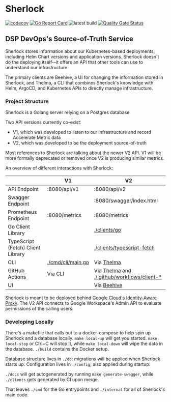 # Sherlock

[![codecov](https://codecov.io/gh/broadinstitute/sherlock/branch/main/graph/badge.svg?token=kk4gi8Wa3a)](https://codecov.io/gh/broadinstitute/sherlock) [![Go Report Card](https://goreportcard.com/badge/github.com/broadinstitute/sherlock)](https://goreportcard.com/report/github.com/broadinstitute/sherlock) ![latest build](https://github.com/broadinstitute/sherlock/actions/workflows/sherlock-build.yaml/badge.svg?branch=main) [![Quality Gate Status](https://sonarcloud.io/api/project_badges/measure?project=broadinstitute_sherlock&metric=alert_status)](https://sonarcloud.io/summary/new_code?id=broadinstitute_sherlock)
## DSP DevOps's Source-of-Truth Service

Sherlock stores information about our Kubernetes-based deployments, including Helm Chart versions and application versions. 
Sherlock doesn't do the deploying itself--it offers an API that other tools can use to understand our infrastructure.


The primary clients are Beehive, a UI for changing the information stored in Sherlock, and Thelma, a CLI that combines Sherlock's knowledge with Helm, ArgoCD, and Kubernetes APIs to directly manage infrastructure.


### Project Structure

Sherlock is a Golang server relying on a Postgres database.

Two API versions currently co-exist:
- V1, which was developed to listen to our infrastructure and record Accelerate Metric data
- V2, which was developed to be the deployment source-of-truth

Most references to Sherlock are talking about the newer V2 API. V1 will be more formally deprecated or removed once V2 is producing similar metrics.

An overview of different interactions with Sherlock:

|                                   | V1                                     | V2                                                                                                             |
|-----------------------------------|----------------------------------------|----------------------------------------------------------------------------------------------------------------|
| API Endpoint                      | :8080/api/v1                           | :8080/api/v2                                                                                                   |
| Swagger Endpoint                  |                                        | :8080/swagger/index.html                                                                                       |
| Prometheus Endpoint               | :8080/metrics                          | :8080/metrics                                                                                                  |
| Go Client Library                 |                                        | [./clients/go](./clients/go)                                                                                   |
| TypeScript (Fetch) Client Library |                                        | [./clients/typescript-fetch](./clients/typescript-fetch)                                                       |
| CLI                               | [./cmd/cli/main.go](./cmd/cli/main.go) | Via [Thelma](https://github.com/broadinstitute/thelma)                                                         |
| GitHub Actions                    | Via CLI                                | Via [Thelma](https://github.com/broadinstitute/thelma) and [./.github/workflows/client-*](./.github/workflows) |
| UI                                |                                        | Via [Beehive](https://github.com/broadinstitute/beehive)                                                       |

Sherlock is meant to be deployed behind [Google Cloud's Identity-Aware Proxy](https://cloud.google.com/iap). 
The V2 API connects to Google Workspace's Admin API to evaluate permissions of the calling users.

### Developing Locally

There's a makefile that calls out to a docker-compose to help spin up Sherlock and a database locally. `make local-up` will get you started. `make local-stop` or Ctrl+C will stop it, while `make local-down` will wipe the data in the database. `./build` contains the Docker setup.

Database structure lives in `./db`; migrations will be applied when Sherlock starts up. Configuration lives in `./config`; also applied during startup.

`./docs` will get autogenerated by running `make generate-swagger`, while `./clients` gets generated by CI upon merge.

That leaves `./cmd` for the Go entrypoints and `./internal` for all of Sherlock's main code.
